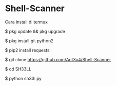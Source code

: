 # Shell-Scanner

Cara install di termux

$ pkg update && pkg upgrade

$ pkg install git python2

$ pip2 install requests

$ git clone https://github.com/AntXx4/Shell-Scanner

$ cd SH33LL

$ python sh33l.py
